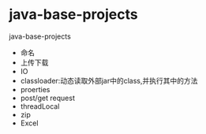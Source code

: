 # java-base-projects
java-base-projects
- 命名
- 上传下载
- IO
- classloader:动态读取外部jar中的class,并执行其中的方法
- proerties
- post/get request
- threadLocal
- zip
- Excel
